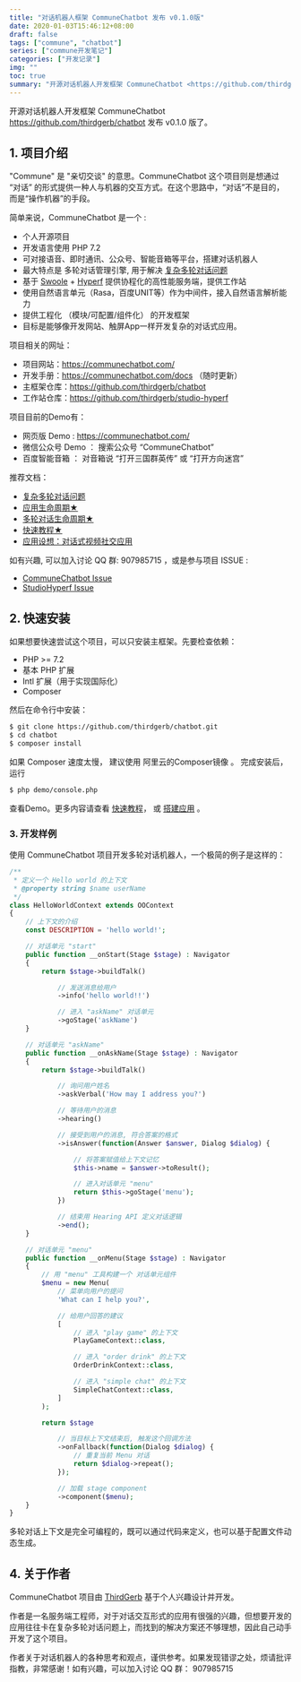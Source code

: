```yaml
---
title: "对话机器人框架 CommuneChatbot 发布 v0.1.0版"
date: 2020-01-03T15:46:12+08:00
draft: false
tags: ["commune", "chatbot"]
series: ["commune开发笔记"]
categories: ["开发记录"]
img: ""
toc: true
summary: "开源对话机器人开发框架 CommuneChatbot <https://github.com/thirdgerb/chatbot> 发布 v0.1.0 版了。"
---
```


开源对话机器人开发框架 CommuneChatbot <https://github.com/thirdgerb/chatbot> 发布 v0.1.0 版了。

## 1. 项目介绍

"Commune" 是 "亲切交谈" 的意思。CommuneChatbot 这个项目则是想通过 “对话” 的形式提供一种人与机器的交互方式。在这个思路中，“对话”不是目的，而是“操作机器”的手段。

简单来说，CommuneChatbot 是一个 :

* 个人开源项目
* 开发语言使用 PHP 7.2
* 可对接语音、即时通讯、公众号、智能音箱等平台，搭建对话机器人
* 最大特点是 多轮对话管理引擎, 用于解决 [复杂多轮对话问题](https://communechatbot.com/docs/#/zh-cn/core-concepts/complex-conversation)
* 基于 [Swoole](https://www.swoole.com/) + [Hyperf](https://www.hyperf.io/) 提供协程化的高性能服务端，提供工作站
* 使用自然语言单元（Rasa，百度UNIT等）作为中间件，接入自然语言解析能力
* 提供工程化 （模块/可配置/组件化） 的开发框架
* 目标是能够像开发网站、触屏App一样开发复杂的对话式应用。

项目相关的网址：

* 项目网站：<https://communechatbot.com/>
* 开发手册：<https://communechatbot.com/docs> （随时更新）
* 主框架仓库：<https://github.com/thirdgerb/chatbot>
* 工作站仓库：<https://github.com/thirdgerb/studio-hyperf>

项目目前的Demo有：

* 网页版 Demo : <https://communechatbot.com/>
* 微信公众号 Demo ： 搜索公众号 “CommuneChatbot”
* 百度智能音箱 ： 对音箱说 “打开三国群英传” 或 “打开方向迷宫”

推荐文档：

* [复杂多轮对话问题](https://communechatbot.com/docs/#/zh-cn/core-concepts/complex-conversation)
* [应用生命周期★](https://communechatbot.com/docs/#/zh-cn/app-lifecircle)
* [多轮对话生命周期★](https://communechatbot.com/docs/#/zh-cn/dm-lifecircle)
* [快速教程★](https://communechatbot.com/docs/#/zh-cn/lesions/index)
* [应用设想：对话式视频社交应用](https://communechatbot.com/docs/#/zh-cn/core-concepts/cva)

如有兴趣, 可以加入讨论 QQ 群: 907985715 ，或是参与项目 ISSUE :

* [CommuneChatbot Issue](https://github.com/thirdgerb/chatbot/issues)
* [StudioHyperf Issue](https://github.com/thirdgerb/studio-hyperf/issues)

## 2. 快速安装

如果想要快速尝试这个项目，可以只安装主框架。先要检查依赖：

* PHP >= 7.2
* 基本 PHP 扩展
* Intl 扩展（用于实现国际化）
* Composer

然后在命令行中安装：
```bash
$ git clone https://github.com/thirdgerb/chatbot.git
$ cd chatbot
$ composer install
```

如果 Composer 速度太慢， 建议使用 阿里云的Composer镜像 。 完成安装后，运行

```bash
$ php demo/console.php
```

查看Demo。更多内容请查看 [快速教程](https://communechatbot.com/docs/#/zh-cn/lesions/index)， 或 [搭建应用](https://communechatbot.com/docs/#/zh-cn/setup/index) 。

### 3. 开发样例

使用 CommuneChatbot 项目开发多轮对话机器人，一个极简的例子是这样的：

```php
/**
 * 定义一个 Hello world 的上下文
 * @property string $name userName
 */
class HelloWorldContext extends OOContext
{
    // 上下文的介绍
    const DESCRIPTION = 'hello world!';

    // 对话单元 "start"
    public function __onStart(Stage $stage) : Navigator
    {
        return $stage->buildTalk()

            // 发送消息给用户
            ->info('hello world!!')

            // 进入 "askName" 对话单元
            ->goStage('askName')
    }

    // 对话单元 "askName"
    public function __onAskName(Stage $stage) : Navigator
    {
        return $stage->buildTalk()

            // 询问用户姓名
            ->askVerbal('How may I address you?')

            // 等待用户的消息
            ->hearing()

            // 接受到用户的消息, 符合答案的格式
            ->isAnswer(function(Answer $answer, Dialog $dialog) {

                // 将答案赋值给上下文记忆
                $this->name = $answer->toResult();

                // 进入对话单元 "menu"
                return $this->goStage('menu');
            })

            // 结束用 Hearing API 定义对话逻辑
            ->end();
    }

    // 对话单元 "menu"
    public function __onMenu(Stage $stage) : Navigator
    {
        // 用 "menu" 工具构建一个 对话单元组件
        $menu = new Menu(
            // 菜单向用户的提问
            'What can I help you?',

            // 给用户回答的建议
            [
                // 进入 "play game" 的上下文
                PlayGameContext::class,

                // 进入 "order drink" 的上下文
                OrderDrinkContext::class,

                // 进入 "simple chat" 的上下文
                SimpleChatContext::class,
            ]
        );

        return $stage

            // 当目标上下文结束后, 触发这个回调方法
            ->onFallback(function(Dialog $dialog) {
                // 重复当前 Menu 对话
                return $dialog->repeat();
            });

            // 加载 stage component
            ->component($menu);
    }
}
```

多轮对话上下文是完全可编程的，既可以通过代码来定义，也可以基于配置文件动态生成。

## 4. 关于作者

CommuneChatbot 项目由 [ThirdGerb](https://github.com/thirdgerb) 基于个人兴趣设计并开发。

作者是一名服务端工程师，对于对话交互形式的应用有很强的兴趣，但想要开发的应用往往卡在复杂多轮对话问题上，而找到的解决方案还不够理想，因此自己动手开发了这个项目。

作者关于对话机器人的各种思考和观点，谨供参考。如果发现错谬之处，烦请批评指教，非常感谢！如有兴趣，可以加入讨论 QQ 群： 907985715